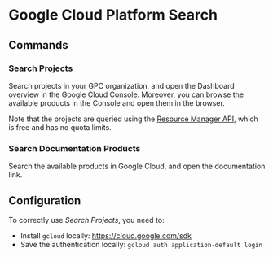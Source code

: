 # Google Cloud Platform Search

## Commands

### Search Projects

Search projects in your GPC organization, and open the Dashboard overview in the Google Cloud Console.
Moreover, you can browse the available products in the Console and open them in the browser.

Note that the projects are queried using the [Resource Manager API](https://cloud.google.com/resource-manager/docs),
which is free and has no quota limits.

### Search Documentation Products

Search the available products in Google Cloud, and open the documentation link.

## Configuration

To correctly use _Search Projects_, you need to:

- Install `gcloud` locally: https://cloud.google.com/sdk
- Save the authentication locally: `gcloud auth application-default login`
